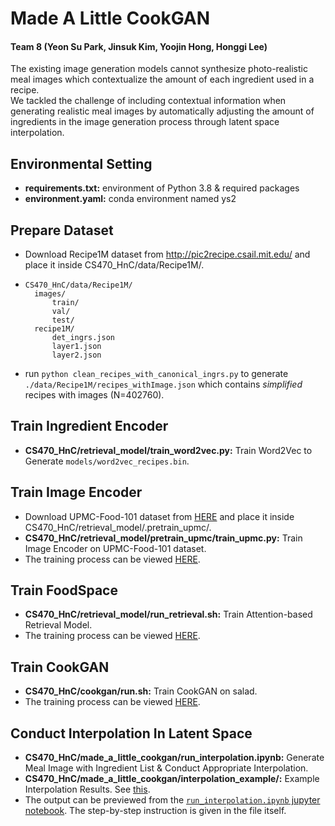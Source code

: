 # Made A Little CookGAN

#### Team 8 (Yeon Su Park, Jinsuk Kim, Yoojin Hong, Honggi Lee)
The existing image generation models cannot synthesize photo-realistic meal images which contextualize the amount of each ingredient used in a recipe.<br/>
We tackled the challenge of including contextual information when generating realistic meal images by automatically adjusting the amount of ingredients in the image generation process through latent space interpolation.

## Environmental Setting
- **requirements.txt:** environment of Python 3.8 & required packages
- **environment.yaml:** conda environment named ys2

## Prepare Dataset
- Download Recipe1M dataset from http://pic2recipe.csail.mit.edu/ and place it inside CS470_HnC/data/Recipe1M/. <br/>
- ```
  CS470_HnC/data/Recipe1M/
    images/
        train/
        val/
        test/
    recipe1M/
        det_ingrs.json
        layer1.json
        layer2.json
- run `python clean_recipes_with_canonical_ingrs.py` to generate `./data/Recipe1M/recipes_withImage.json` which contains *simplified* recipes with images (N=402760).

## Train Ingredient Encoder
- **CS470_HnC/retrieval_model/train_word2vec.py:** Train Word2Vec to Generate `models/word2vec_recipes.bin`.

## Train Image Encoder
- Download UPMC-Food-101 dataset from [HERE](https://drive.google.com/drive/folders/1cpb5g0I5DJAffqEaJ3gLKiySJ8KGopPN) and place it inside CS470_HnC/retrieval_model/.pretrain_upmc/. <br/>
- **CS470_HnC/retrieval_model/pretrain_upmc/train_upmc.py:** Train Image Encoder on UPMC-Food-101 dataset.
- The training process can be viewed [HERE](https://wandb.ai/hnc/cookgan_pretrain_upmc?workspace=user-yeonsuuuu28).

## Train FoodSpace
- **CS470_HnC/retrieval_model/run_retrieval.sh:** Train Attention-based Retrieval Model.
- The training process can be viewed [HERE](https://wandb.ai/hnc/cookgan_retrieval_model?workspace=user-yeonsuuuu28).

## Train CookGAN
- **CS470_HnC/cookgan/run.sh:** Train CookGAN on salad.
- The training process can be viewed [HERE](https://wandb.ai/hnc/cookgan?workspace=user-yeonsuuuu28).

## Conduct Interpolation In Latent Space
- **CS470_HnC/made_a_little_cookgan/run_interpolation.ipynb:** Generate Meal Image with Ingredient List & Conduct Appropriate Interpolation. 
- **CS470_HnC/made_a_little_cookgan/interpolation_example/:** Example Interpolation Results. See [this](https://github.com/alexhonggi/CS470_HnC/blob/main/made_a_little_cookgan/interpolation_save/tomato_interpolations.jpg).
- The output can be previewed from the [`run_interpolation.ipynb` jupyter notebook](https://github.com/alexhonggi/CS470_HnC/blob/main/made_a_little_cookgan/run_interpolation.ipynb). The step-by-step instruction is given in the file itself.
